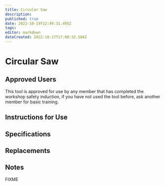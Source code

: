 ```yaml
---
title: Circular Saw
description: 
published: true
date: 2022-10-19T12:49:31.495Z
tags: 
editor: markdown
dateCreated: 2022-10-17T17:00:32.584Z
---
```


# Circular Saw

## Approved Users

This tool is approved for use by any member that has completed the workshop safety induction, if you have not used the tool before, ask another member for basic training.

## Instructions for Use

## Specifications

## Replacements

## Notes

FIXME

